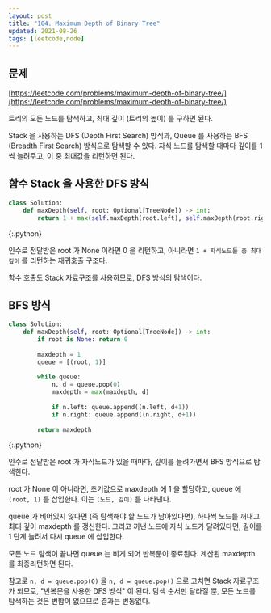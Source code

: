 ```yaml
---
layout: post
title: "104. Maximum Depth of Binary Tree"
updated: 2021-08-26
tags: [leetcode,node]
---
```


## 문제

[https://leetcode.com/problems/maximum-depth-of-binary-tree/](https://leetcode.com/problems/maximum-depth-of-binary-tree/)

트리의 모든 노드를 탐색하고, 최대 깊이 (트리의 높이) 를 구하면 된다.

Stack 을 사용하는 DFS (Depth First Search) 방식과, Queue 를 사용하는 BFS (Breadth First Search) 방식으로 탐색할 수 있다. 자식 노드를 탐색할 때마다 깊이를 1 씩 늘려주고, 이 중 최대값을 리턴하면 된다.

## 함수 Stack 을 사용한 DFS 방식

```py
class Solution:
    def maxDepth(self, root: Optional[TreeNode]) -> int:
        return 1 + max(self.maxDepth(root.left), self.maxDepth(root.right)) if root else 0
```
{:.python}

인수로 전달받은 root 가 None 이라면 0 을 리턴하고, 아니라면 `1 + 자식노드들 중 최대 깊이` 를 리턴하는 재귀호출 구조다.

함수 호출도 Stack 자료구조를 사용하므로, DFS 방식의 탐색이다.

## BFS 방식

```py
class Solution:
    def maxDepth(self, root: Optional[TreeNode]) -> int:
        if root is None: return 0
        
        maxdepth = 1
        queue = [(root, 1)]
        
        while queue:
            n, d = queue.pop(0)
            maxdepth = max(maxdepth, d)
            
            if n.left: queue.append((n.left, d+1))
            if n.right: queue.append((n.right, d+1))
                
        return maxdepth
```
{:.python}

인수로 전달받은 root 가 자식노드가 있을 때마다, 깊이를 늘려가면서 BFS 방식으로 탐색한다.

root 가 None 이 아니라면, 초기값으로 maxdepth 에 1 을 할당하고, queue 에 `(root, 1)` 를 삽입한다. 이는 `(노드, 깊이)` 를 나타낸다.

queue 가 비어있지 않다면 (즉 탐색해야 할 노드가 남아있다면), 하나씩 노드를 꺼내고 최대 깊이 maxdepth 를 갱신한다. 그리고 꺼낸 노드에 자식 노드가 달려있다면, 길이를 1 단계 늘려서 다시 queue 에 삽입한다.

모든 노드 탐색이 끝나면 queue 는 비게 되어 반복문이 종료된다. 계산된 maxdepth 를 최종리턴하면 된다.

참고로 `n, d = queue.pop(0)` 을 `n, d = queue.pop()` 으로 고치면 Stack 자료구조가 되므로, "반복문을 사용한 DFS 방식" 이 된다. 탐색 순서만 달라질 뿐, 모든 노드를 탐색하는 것은 변함이 없으므로 결과는 변동없다.